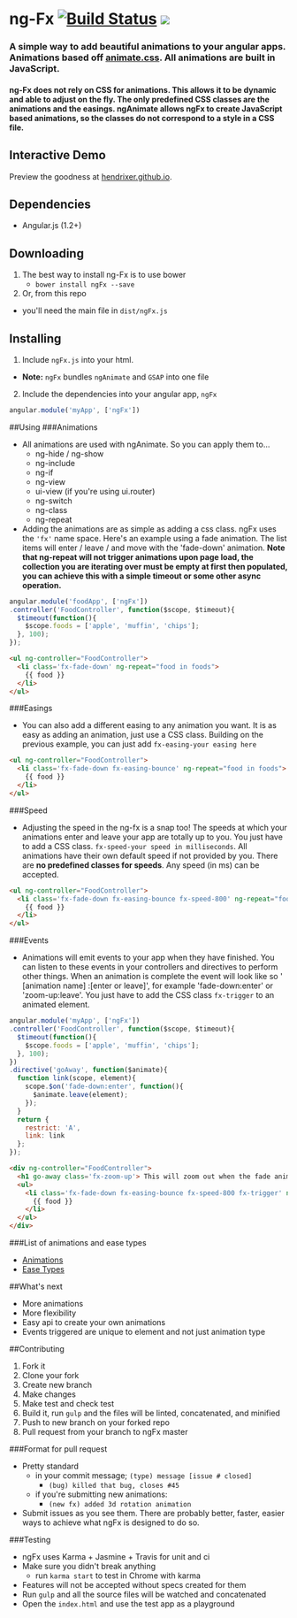 ng-Fx    [![Build Status](https://travis-ci.org/Hendrixer/ngFx.svg?branch=master)](https://travis-ci.org/Hendrixer/ng-Fx)   <img src="http://img.shields.io/badge/Built%20with-Gulp-red.svg" />
===============

### A simple way to add beautiful animations to your angular apps. Animations based off [animate.css](http://daneden.github.io/animate.css/). All animations are built in JavaScript.

#### ng-Fx does not rely on CSS for animations. This allows it to be dynamic and able to adjust on the fly. The only predefined CSS classes are the animations and the easings. ngAnimate allows ngFx to create JavaScript based animations, so the classes do not correspond to a style in a CSS file.

## Interactive Demo
Preview the goodness at [hendrixer.github.io](https://hendrixer.github.io/).

## Dependencies
+ Angular.js (1.2+)

## Downloading
1. The best way to install ng-Fx is to use bower
    + ```bower install ngFx --save```
2. Or, from this repo
  + you'll need the main file in ```dist/ngFx.js```

## Installing
1. Include ```ngFx.js``` into your html. 
  + __Note:__ ```ngFx``` bundles ```ngAnimate``` and ```GSAP``` into one file
2. Include the dependencies into your angular app,  ```ngFx```
```javascript
angular.module('myApp', ['ngFx'])
```
##Using
###Animations
+ All animations are used with ngAnimate. So you can apply them to...
  + ng-hide / ng-show
  + ng-include
  + ng-if
  + ng-view
  + ui-view (if you're using ui.router)
  + ng-switch
  + ng-class
  + ng-repeat
+ Adding the animations are as simple as adding a css class. ngFx uses the ```'fx'``` name space. Here's an example using a fade animation. The list items will enter / leave / and move with the 'fade-down' animation. __Note that ng-repeat will not trigger animations upon page load, the collection you are iterating over must be empty at first then populated, you can achieve this with a simple timeout or some other async operation.__

```javascript
angular.module('foodApp', ['ngFx'])
.controller('FoodController', function($scope, $timeout){
  $timeout(function(){
    $scope.foods = ['apple', 'muffin', 'chips'];
  }, 100);
});
```
```html
<ul ng-controller="FoodController">
  <li class='fx-fade-down' ng-repeat="food in foods">
    {{ food }}
  </li>
</ul>
```
###Easings
+ You can also add a different easing to any animation you want. It is as easy as adding an animation, just use a CSS class. Building on the previous example, you can just add ```fx-easing-your easing here```
```html
<ul ng-controller="FoodController">
  <li class='fx-fade-down fx-easing-bounce' ng-repeat="food in foods">
    {{ food }}
  </li>
</ul>
```
###Speed
+ Adjusting the speed in the ng-fx is a snap too! The speeds at which your animations enter and leave your app are totally up to you. You just have to add a CSS class. ```fx-speed-your speed in milliseconds```. All animations have their own default speed if not provided by you. There are __no predefined classes for speeds__. Any speed (in ms) can be accepted.
```html
<ul ng-controller="FoodController">
  <li class='fx-fade-down fx-easing-bounce fx-speed-800' ng-repeat="food in foods">
    {{ food }}
  </li>
</ul>
```
###Events
+ Animations will emit events to your app when they have finished. You can listen to these events in your controllers and directives to perform other things. When an animation is complete the event will look like so ' [animation name] :[enter or leave]', for example 'fade-down:enter' or 'zoom-up:leave'. You just have to add the CSS class ```fx-trigger``` to an animated element.
```javascript
angular.module('myApp', ['ngFx'])
.controller('FoodController', function($scope, $timeout){
  $timeout(function(){
    $scope.foods = ['apple', 'muffin', 'chips'];
  }, 100);
})
.directive('goAway', function($animate){
  function link(scope, element){
    scope.$on('fade-down:enter', function(){
      $animate.leave(element);
    });
  }
  return {
    restrict: 'A',
    link: link
  };
});
```
```html
<div ng-controller="FoodController">
  <h1 go-away class='fx-zoom-up'> This will zoom out when the fade animation is done</h1>
  <ul>
    <li class='fx-fade-down fx-easing-bounce fx-speed-800 fx-trigger' ng-repeat="food in foods">
      {{ food }}
    </li>
  </ul>
</div>
```
###List of animations and ease types
+ [Animations](https://github.com/Hendrixer/ng-Fx/blob/master/animationList.txt)
+ [Ease Types](https://github.com/Hendrixer/ng-Fx/blob/master/easingList.txt)

##What's next
+ More animations
+ More flexibility
+ Easy api to create your own animations
+ Events triggered are unique to element and not just animation type

##Contributing
1. Fork it
2. Clone your fork
3. Create new branch
4. Make changes
5. Make test and check test
6. Build it, run ```gulp``` and the files will be linted, concatenated, and minified
7. Push to new branch on your forked repo
8. Pull request from your branch to ngFx master

###Format for pull request
+ Pretty standard
  + in your commit message; ```(type) message [issue # closed]```
    + ```(bug) killed that bug, closes #45```
  + if you're submitting new animations:
    + ```(new fx) added 3d rotation animation ```
+ Submit issues as you see them. There are probably better, faster, easier ways to achieve what ngFx is designed to do so.

###Testing
+ ngFx uses Karma + Jasmine + Travis for unit and ci
+ Make sure you didn't break anything
  + run ```karma start``` to test in Chrome with karma
+ Features will not be accepted without specs created for them
+ Run ```gulp``` and all the source files will be watched and concatenated
+ Open the ```index.html``` and use the test app as a playground
